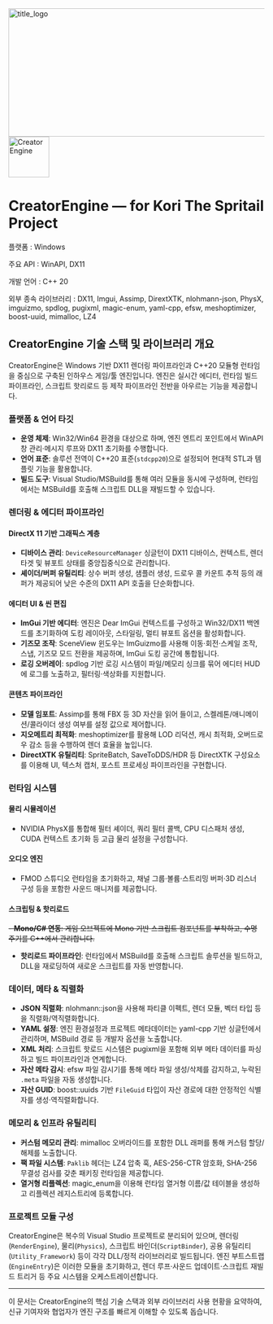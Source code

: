 <img width="508" height="252" alt="title_logo" src="https://github.com/user-attachments/assets/6629d62f-83b2-4e3e-866e-65dedafb3400" />
<img src="https://github.com/user-attachments/assets/b9a0307e-6e61-4c6f-8d68-44f74e6d1609" alt="Creator Engine" height="80">


# CreatorEngine — for <a>Kori The Spritail</a> Project

플랫폼 : Windows

주요 API : WinAPI, DX11

개발 언어 : C++ 20

외부 종속 라이브러리 : DX11, Imgui, Assimp, DirextXTK, nlohmann-json, PhysX, imguizmo, spdlog, pugixml, magic-enum, yaml-cpp, efsw, meshoptimizer, boost-uuid, mimalloc, LZ4

## CreatorEngine 기술 스택 및 라이브러리 개요

CreatorEngine은 Windows 기반 DX11 렌더링 파이프라인과 C++20 모듈형 런타임을 중심으로 구축된 인하우스 게임/툴 엔진입니다. 엔진은 실시간 에디터, 런타임 빌드 파이프라인, 스크립트 핫리로드 등 제작 파이프라인 전반을 아우르는 기능을 제공합니다.

### 플랫폼 & 언어 타깃
- **운영 체제**: Win32/Win64 환경을 대상으로 하며, 엔진 엔트리 포인트에서 WinAPI 창 관리·메시지 루프와 DX11 초기화를 수행합니다.
- **언어 표준**: 솔루션 전역이 C++20 표준(`stdcpp20`)으로 설정되어 현대적 STL과 템플릿 기능을 활용합니다.
- **빌드 도구**: Visual Studio/MSBuild를 통해 여러 모듈을 동시에 구성하며, 런타임에서는 MSBuild를 호출해 스크립트 DLL을 재빌드할 수 있습니다.

### 렌더링 & 에디터 파이프라인
#### DirectX 11 기반 그래픽스 계층
- **디바이스 관리**: `DeviceResourceManager` 싱글턴이 DX11 디바이스, 컨텍스트, 렌더타겟 및 뷰포트 상태를 중앙집중식으로 관리합니다.
- **셰이더/버퍼 유틸리티**: 상수 버퍼 생성, 샘플러 생성, 드로우 콜 카운트 추적 등의 래퍼가 제공되어 낮은 수준의 DX11 API 호출을 단순화합니다.

#### 에디터 UI & 씬 편집
- **ImGui 기반 에디터**: 엔진은 Dear ImGui 컨텍스트를 구성하고 Win32/DX11 백엔드를 초기화하여 도킹 레이아웃, 스타일링, 멀티 뷰포트 옵션을 활성화합니다.
- **기즈모 조작**: SceneView 윈도우는 ImGuizmo를 사용해 이동·회전·스케일 조작, 스냅, 기즈모 모드 전환을 제공하며, ImGui 도킹 공간에 통합됩니다.
- **로깅 오버레이**: spdlog 기반 로깅 시스템이 파일/메모리 싱크를 묶어 에디터 HUD에 로그를 노출하고, 필터링·색상화를 지원합니다.

#### 콘텐츠 파이프라인
- **모델 임포트**: Assimp를 통해 FBX 등 3D 자산을 읽어 들이고, 스켈레톤/애니메이션/콜라이더 생성 여부를 설정 값으로 제어합니다.
- **지오메트리 최적화**: meshoptimizer를 활용해 LOD 리덕션, 캐시 최적화, 오버드로우 감소 등을 수행하여 렌더 효율을 높입니다.
- **DirectXTK 유틸리티**: SpriteBatch, SaveToDDS/HDR 등 DirectXTK 구성요소를 이용해 UI, 텍스처 캡처, 포스트 프로세싱 파이프라인을 구현합니다.

### 런타임 시스템
#### 물리 시뮬레이션
- NVIDIA PhysX를 통합해 필터 셰이더, 쿼리 필터 콜백, CPU 디스패처 생성, CUDA 컨텍스트 초기화 등 고급 물리 설정을 구성합니다.

#### 오디오 엔진
- FMOD 스튜디오 런타임을 초기화하고, 채널 그룹·볼륨·스트리밍 버퍼·3D 리스너 구성 등을 포함한 사운드 매니저를 제공합니다.

#### 스크립팅 & 핫리로드
~~- **Mono/C# 연동**: 게임 오브젝트에 Mono 기반 스크립트 컴포넌트를 부착하고, 수명 주기를 C++에서 관리합니다.~~
- **핫리로드 파이프라인**: 런타임에서 MSBuild를 호출해 스크립트 솔루션을 빌드하고, DLL을 재로딩하여 새로운 스크립트를 자동 반영합니다.

### 데이터, 메타 & 직렬화
- **JSON 직렬화**: nlohmann::json을 사용해 파티클 이펙트, 렌더 모듈, 벡터 타입 등을 직렬화/역직렬화합니다.
- **YAML 설정**: 엔진 환경설정과 프로젝트 메타데이터는 yaml-cpp 기반 싱글턴에서 관리하며, MSBuild 경로 등 개발자 옵션을 노출합니다.
- **XML 처리**: 스크립트 핫로드 시스템은 pugixml을 포함해 외부 메타 데이터를 파싱하고 빌드 파이프라인과 연계합니다.
- **자산 메타 감시**: efsw 파일 감시기를 통해 메타 파일 생성/삭제를 감지하고, 누락된 `.meta` 파일을 자동 생성합니다.
- **자산 GUID**: boost::uuids 기반 `FileGuid` 타입이 자산 경로에 대한 안정적인 식별자를 생성·역직렬화합니다.

### 메모리 & 인프라 유틸리티
- **커스텀 메모리 관리**: mimalloc 오버라이드를 포함한 DLL 래퍼를 통해 커스텀 할당/해제를 노출합니다.
- **팩 파일 시스템**: `Paklib` 헤더는 LZ4 압축 훅, AES-256-CTR 암호화, SHA-256 무결성 검사를 갖춘 패키징 런타임을 제공합니다.
- **열거형 리플렉션**: magic_enum을 이용해 런타임 열거형 이름/값 테이블을 생성하고 리플렉션 레지스트리에 등록합니다.

### 프로젝트 모듈 구성
CreatorEngine은 복수의 Visual Studio 프로젝트로 분리되어 있으며, 렌더링(`RenderEngine`), 물리(`Physics`), 스크립트 바인더(`ScriptBinder`), 공용 유틸리티(`Utility_Framework`) 등이 각각 DLL/정적 라이브러리로 빌드됩니다. 엔진 부트스트랩(`EngineEntry`)은 이러한 모듈을 초기화하고, 렌더 루프·사운드 업데이트·스크립트 재빌드 트리거 등 주요 시스템을 오케스트레이션합니다.

---
이 문서는 CreatorEngine의 핵심 기술 스택과 외부 라이브러리 사용 현황을 요약하여, 신규 기여자와 협업자가 엔진 구조를 빠르게 이해할 수 있도록 돕습니다.
